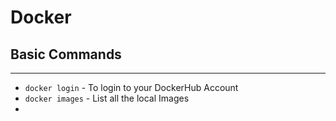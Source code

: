 # Docker


## Basic Commands
*** 

- `docker login` - To login to your DockerHub Account
- `docker images` - List all the local Images
- 